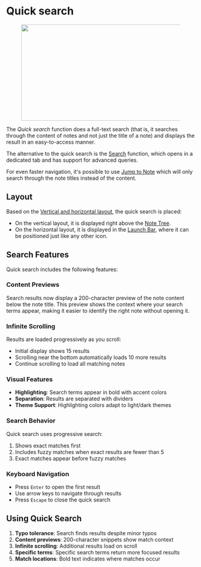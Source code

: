 # Quick search
<figure class="image image-style-align-center"><img style="aspect-ratio:659/256;" src="Quick search_image.png" width="659" height="256"></figure>

The _Quick search_ function does a full-text search (that is, it searches through the content of notes and not just the title of a note) and displays the result in an easy-to-access manner.

The alternative to the quick search is the <a class="reference-link" href="Search.md">Search</a> function, which opens in a dedicated tab and has support for advanced queries.

For even faster navigation, it's possible to use <a class="reference-link" href="Jump%20to.md">Jump to Note</a> which will only search through the note titles instead of the content.

## Layout

Based on the <a class="reference-link" href="../UI%20Elements/Vertical%20and%20horizontal%20layout.md">Vertical and horizontal layout</a>, the quick search is placed:

*   On the vertical layout, it is displayed right above the <a class="reference-link" href="../UI%20Elements/Note%20Tree.md">Note Tree</a>.
*   On the horizontal layout, it is displayed in the <a class="reference-link" href="../UI%20Elements/Launch%20Bar.md">Launch Bar</a>, where it can be positioned just like any other icon.

## Search Features

Quick search includes the following features:

### Content Previews
Search results now display a 200-character preview of the note content below the note title. This preview shows the context where your search terms appear, making it easier to identify the right note without opening it.

### Infinite Scrolling
Results are loaded progressively as you scroll:
- Initial display shows 15 results
- Scrolling near the bottom automatically loads 10 more results
- Continue scrolling to load all matching notes

### Visual Features
- **Highlighting**: Search terms appear in bold with accent colors
- **Separation**: Results are separated with dividers
- **Theme Support**: Highlighting colors adapt to light/dark themes

### Search Behavior
Quick search uses progressive search:
1. Shows exact matches first
2. Includes fuzzy matches when exact results are fewer than 5
3. Exact matches appear before fuzzy matches

### Keyboard Navigation
- Press `Enter` to open the first result
- Use arrow keys to navigate through results
- Press `Escape` to close the quick search

## Using Quick Search

1. **Typo tolerance**: Search finds results despite minor typos
2. **Content previews**: 200-character snippets show match context
3. **Infinite scrolling**: Additional results load on scroll
4. **Specific terms**: Specific search terms return more focused results
5. **Match locations**: Bold text indicates where matches occur